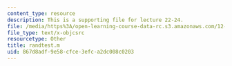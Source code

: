 ```yaml
---
content_type: resource
description: This is a supporting file for lecture 22-24.
file: /media/https%3A/open-learning-course-data-rc.s3.amazonaws.com/12-010-computational-methods-of-scientific-programming-fall-2011/867d8adf9e58cfce3efca2dc008c0203_randtest.m
file_type: text/x-objcsrc
resourcetype: Other
title: randtest.m
uid: 867d8adf-9e58-cfce-3efc-a2dc008c0203
---
```

